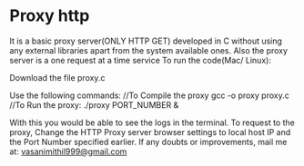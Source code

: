 # Proxy http


It is a basic proxy server(ONLY HTTP GET) developed in C without using any external libraries apart from the system available ones. Also the proxy server is a one request at a time service
To run the code(Mac/ Linux):


Download the file proxy.c

Use the following commands: 
//To Compile the proxy 
gcc -o proxy proxy.c
//To Run the proxy: 
./proxy PORT_NUMBER &

With this you would be able to see the logs in the terminal.
To request to the proxy, Change the HTTP Proxy server browser settings to local host IP and the Port Number specified earlier.
If any doubts or improvements, mail me at: vasanimithil999@gmail.com
